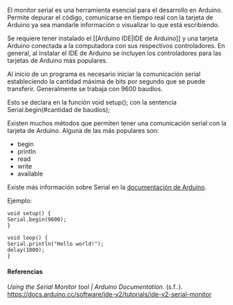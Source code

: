 
El monitor serial es una herramienta esencial para el desarrollo en Arduino. Permite depurar el código, comunicarse en tiempo real con la tarjeta de Arduino ya sea mandarle información o visualizar lo que está escribiendo.

Se requiere tener instalado el [[Arduino IDE|IDE de Arduino]] y una tarjeta Arduino conectada a la computadora con sus respectivos controladores. En general, al instalar el IDE de Arduino se incluyen los controladores para las tarjetas de Arduino más populares.

Al inicio de un programa es necesario iniciar la comunicación serial estableciendo la cantidad máxima de bits por segundo que se puede transferir. Generalmente se trabaja con 9600 baudios.

Esto se declara en la función void setup(); con la sentencia Serial.begin(#cantidad de baudios);

Existen muchos métodos que permiten tener una comunicación serial con la tarjeta de Arduino. Alguna de las más populares son:
- begin
- println
- read
- write
- available

Existe más información sobre Serial en la [documentación de Arduino](https://www.arduino.cc/reference/en/language/functions/communication/serial/).

Ejemplo:

```
void setup() {
Serial.begin(9600);
}

void loop() {
Serial.println("Hello world!");
delay(1000); 
}
```


#### Referencias

_Using the Serial Monitor tool | Arduino Documentation_. (s.f..).  https://docs.arduino.cc/software/ide-v2/tutorials/ide-v2-serial-monitor